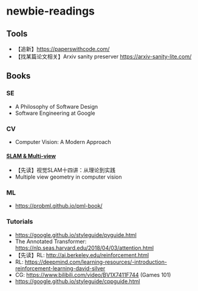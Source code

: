 # newbie-readings

## Tools
* 【追新】https://paperswithcode.com/
* 【找某篇论文相关】Arxiv sanity preserver https://arxiv-sanity-lite.com/

## Books
### SE
* A Philosophy of Software Design
* Software Engineering at Google
### CV
* Computer Vision: A Modern Approach
#### [SLAM & Multi-view](./SLAM.md)
* 【先读】视觉SLAM十四讲：从理论到实践
* Multiple view geometry in computer vision

### ML
* https://probml.github.io/pml-book/

### Tutorials
* https://google.github.io/styleguide/pyguide.html
* The Annotated Transformer: https://nlp.seas.harvard.edu/2018/04/03/attention.html
* 【先读】RL: http://ai.berkeley.edu/reinforcement.html
* RL: https://deepmind.com/learning-resources/-introduction-reinforcement-learning-david-silver
* CG: https://www.bilibili.com/video/BV1X7411F744 (Games 101)
* https://google.github.io/styleguide/cppguide.html
